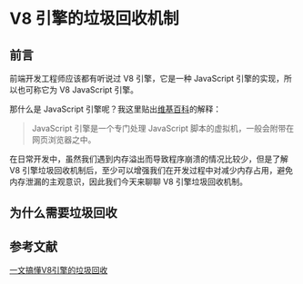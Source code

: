 # V8 引擎的垃圾回收机制

## 前言

前端开发工程师应该都有听说过 V8 引擎，它是一种 JavaScript 引擎的实现，所以也可称它为 V8 JavaScript 引擎。

那什么是 JavaScript 引擎呢？我这里贴出[维基百科](https://zh.wikipedia.org/wiki/JavaScript%E5%BC%95%E6%93%8E)的解释：
> JavaScript 引擎是一个专门处理 JavaScript 脚本的虚拟机，一般会附带在网页浏览器之中。

在日常开发中，虽然我们遇到内存溢出而导致程序崩溃的情况比较少，但是了解 V8 引擎垃圾回收机制后，至少可以增强我们在开发过程中对减少内存占用，避免内存泄漏的主观意识，因此我们今天来聊聊 V8 引擎垃圾回收机制。

## 为什么需要垃圾回收

## 参考文献

[一文搞懂V8引擎的垃圾回收](https://juejin.cn/post/6844904016325902344)